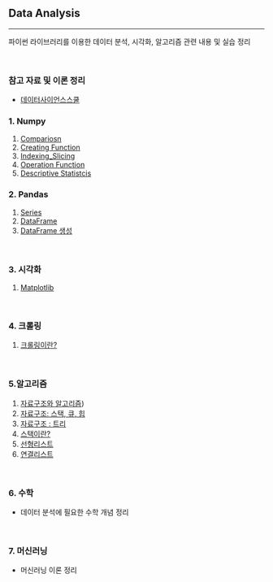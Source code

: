## Data Analysis

---

파이썬 라이브러리를 이용한 데이터 분석, 시각화, 알고리즘 관련 내용 및 실습 정리

<br>

### 참고 자료 및 이론 정리

- [데이터사이언스스쿨](./%EB%8D%B0%EC%9D%B4%ED%84%B0%EC%82%AC%EC%9D%B4%EC%96%B8%EC%8A%A4%EC%8A%A4%EC%BF%A8/)

### 1. Numpy

1. [Compariosn](.../../01_Numpy/01_Comparison.md)
2. [Creating Function](.../../01_Numpy/02_CreationFunction.md)
3. [Indexing_Slicing](.../../01_Numpy/03_IndexingSlicing.md)
4. [Operation Function](.../../01_Numpy/04_OperationFunction.md)
5. [Descriptive Statistcis](.../../01_Numpy/04_OperationFunction.md)
   <br>

### 2. Pandas

1. [Series](.../../02_Pandas/01_PandasSeries.md)
2. [DataFrame](.../../02_Pandas/02_PandasDataFrame.md)
3. [DataFrame 생성](.../../02_Pandas/03_DataFrameForm.md)

<br>

### 3. 시각화

1. [Matplotlib](.../../03_시각화/README.md)

<br>

### 4. 크롤링

1.  [크롤링이란?](.../../04_크롤링/README.md)

<br>

### 5.알고리즘

1. [자료구조와 알고리즘](.../../06_알고리즘/01_자료구조.md))
2. [자료구조: 스택, 큐, 힙](.../../06_알고리즘/02_자료구조.md)
3. [자료구조 : 트리](.../../06_알고리즘/03_자료구조.md)
4. [스택이란?](.../../06_알고리즘/04_스택.md)
5. [선형리스트](.../../06_알고리즘/05_선형리스트.md)
6. [연결리스트](.../../06_알고리즘/05_연결리스트.md)

<br>

### 6. 수학

- 데이터 분석에 필요한 수학 개념 정리

<br>

### 7. 머신러닝

- 머신러닝 이론 정리
